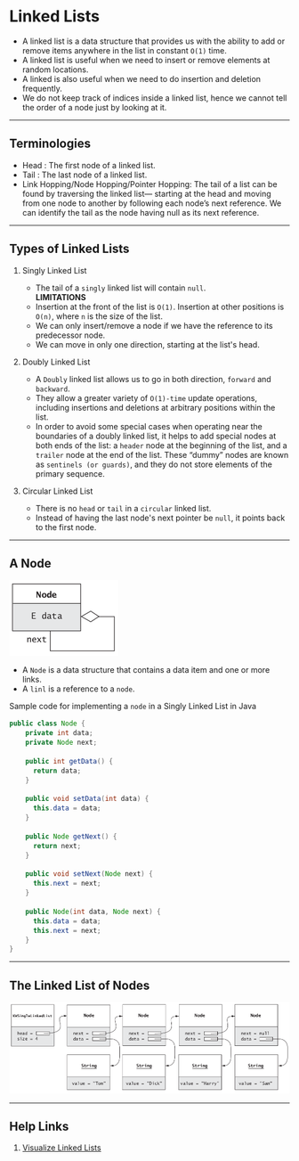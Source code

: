 # Linked Lists

- A linked list is a data structure that provides us with the ability to add or remove items anywhere 
in the list in constant `O(1)` time.
- A linked list is useful when we need to insert or remove elements at random locations.
- A linked is also useful when we need to do insertion and deletion frequently.
- We do not keep track of indices inside a linked list, hence we cannot tell the order of a node just by looking at it.

___

## Terminologies

- Head : The first node of a linked list.
- Tail : The last node of a linked list.
- Link Hopping/Node Hopping/Pointer Hopping: The tail of a list can be found by traversing the
                                             linked list— starting at the head and moving from one node to another by following
                                             each node’s next reference. We can identify the tail as the node having null as its
                                             next reference.

___

## Types of Linked Lists

1. Singly Linked List

    - The tail of a `singly` linked list will contain `null`.  
    **LIMITATIONS**
    - Insertion at the front of the list is `O(1)`. Insertion at other positions is `O(n)`, where `n` is
the size of the list.
    - We can only insert/remove a node if we have the reference to its predecessor node.
    - We can move in only one direction, starting at the list's head.
    
2. Doubly Linked List

    - A `Doubly` linked list allows us to go in both direction, `forward` and `backward`.  
    - They allow a greater variety of `O(1)-time` update operations, including insertions and deletions at arbitrary
      positions within the list.
    - In order to avoid some special cases when operating near the boundaries of a doubly
      linked list, it helps to add special nodes at both ends of the list: a `header` node at the
      beginning of the list, and a `trailer` node at the end of the list. These “dummy” nodes
      are known as `sentinels (or guards)`, and they do not store elements of the primary
      sequence.
    
3. Circular Linked List

    - There is no `head` or `tail` in a `circular` linked list.
    - Instead of having the last node's next pointer be `null`, it points back to the first node.
    
___

## A Node 

![](./../../Images/node.png)

- A `Node` is a data structure that contains a data item and one or more links.
- A `linl` is a reference to a `node`.

Sample code for implementing a `node` in a Singly Linked List in Java

```java
public class Node {
    private int data;
    private Node next;
  
    public int getData() {
      return data;
    }
  
    public void setData(int data) {
      this.data = data;
    }
  
    public Node getNext() {
      return next;
    }
  
    public void setNext(Node next) {
      this.next = next;
    }
  
    public Node(int data, Node next) {
      this.data = data;
      this.next = next;
    }
} 
```

___

## The Linked List of Nodes

![](./../../Images/linkedList.png)
___

## Help Links

1. [Visualize Linked Lists](https://visualgo.net/en/list)